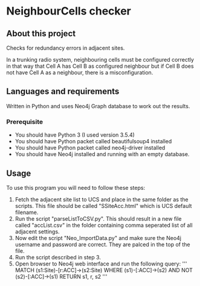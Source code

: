 # NeighbourCells checker

## About this project
Checks for redundancy errors in adjacent sites.

In a trunking radio system, neighbouring cells must be configured correctly in that way that Cell A has Cell B as configured neighbour but if Cell B does not have Cell A as a neighbour, there is a misconfiguration.

## Languages and requirements
Written in Python and uses Neo4j Graph database to work out the results.


### Prerequisite
* You should have Python 3 (I used version 3.5.4)
* You should have Python packet called beautifulsoup4 installed
* You should have Python packet called neo4j-driver installed
* You should have Neo4j installed and running with an empty database.

## Usage

To use this program you will need to follow these steps:

1. Fetch the adjacent site list to UCS and place in the same folder as the scripts. This file should be called "SSiteAcc.html" which is UCS default filename.
2. Run the script "parseListToCSV.py". This should result in a new file called "accList.csv" in the folder containing comma seperated list of all adjacent settings.
3. Now edit the script "Neo_ImportData.py" and make sure the Neo4j username and password are correct. They are palced in the top of the file.
4. Run the script described in step 3.
5. Open browser to Neo4j web interface and run the following query:
'''
MATCH (s1:Site)-[r:ACC]->(s2:Site)
WHERE (s1)-[:ACC]->(s2)
AND NOT (s2)-[:ACC]->(s1)
RETURN s1, r, s2
'''
